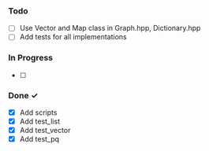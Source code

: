 ### Todo

- [ ] Use Vector and Map class in Graph.hpp, Dictionary.hpp
- [ ] Add tests for all implementations

### In Progress

- [ ]


### Done ✓

- [x] Add scripts
- [x] Add test_list
- [x] Add test_vector
- [x] Add test_pq 